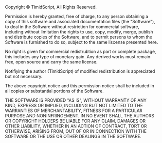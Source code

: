 Copyright © TimidScript, All Rights Reserved.

Permission is hereby granted, free of charge, to any person obtaining a copy
of this software and associated documentation files (the "Software"), to deal
in the Software without restriction for commercial software, including 
without limitation the rights to use, copy, modify, merge, publish and 
distribute copies of the Software, and to permit persons to whom the Software is
furnished to do so, subject to the same liscense presented here. 

No right is given for commercial redistrubtion as part or complete package, this
includes any type of monetary gain. Any derived works must remain free, open source 
and carry the same license.

Notifiying the author (TimidScript) of modified redistribution is appreciated but not 
necessary.

The above copyright notice and this permission notice shall be included in
all copies or substantial portions of the Software.

THE SOFTWARE IS PROVIDED "AS IS", WITHOUT WARRANTY OF ANY KIND, EXPRESS OR
IMPLIED, INCLUDING BUT NOT LIMITED TO THE WARRANTIES OF MERCHANTABILITY,
FITNESS FOR A PARTICULAR PURPOSE AND NONINFRINGEMENT. IN NO EVENT SHALL THE
AUTHORS OR COPYRIGHT HOLDERS BE LIABLE FOR ANY CLAIM, DAMAGES OR OTHER
LIABILITY, WHETHER IN AN ACTION OF CONTRACT, TORT OR OTHERWISE, ARISING FROM,
OUT OF OR IN CONNECTION WITH THE SOFTWARE OR THE USE OR OTHER DEALINGS IN
THE SOFTWARE.
